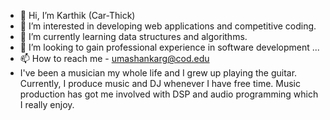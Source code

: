 - 👋 Hi, I’m Karthik (Car-Thick)
- 👀 I’m interested in developing web applications and competitive coding.
- 🌱 I’m currently learning data structures and algorithms.
- 💞️ I’m looking to gain professional experience in software development ...
- 📫 How to reach me - umashankarg@cod.edu
- I've been a musician my whole life and I grew up playing the guitar. Currently, I produce music and DJ whenever I have free time. Music production has got me involved with DSP and audio programming which I really enjoy. 
<!---
itskar/itskar is a ✨ special ✨ repository because its `README.md` (this file) appears on your GitHub profile.
You can click the Preview link to take a look at your changes.
--->
